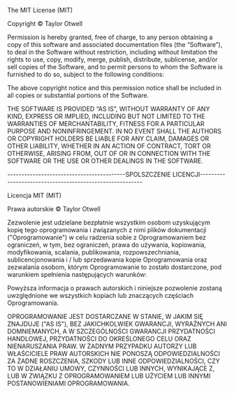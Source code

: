 The MIT License (MIT)

Copyright © Taylor Otwell

Permission is hereby granted, free of charge, to any person obtaining a copy of this software and associated documentation files (the “Software”), to deal in the Software without restriction, including without limitation the rights to use, copy, modify, merge, publish, distribute, sublicense, and/or sell copies of the Software, and to permit persons to whom the Software is furnished to do so, subject to the following conditions:

The above copyright notice and this permission notice shall be included in all copies or substantial portions of the Software.

THE SOFTWARE IS PROVIDED “AS IS”, WITHOUT WARRANTY OF ANY KIND, EXPRESS OR IMPLIED, INCLUDING BUT NOT LIMITED TO THE WARRANTIES OF MERCHANTABILITY, FITNESS FOR A PARTICULAR PURPOSE AND NONINFRINGEMENT. IN NO EVENT SHALL THE AUTHORS OR COPYRIGHT HOLDERS BE LIABLE FOR ANY CLAIM, DAMAGES OR OTHER LIABILITY, WHETHER IN AN ACTION OF CONTRACT, TORT OR OTHERWISE, ARISING FROM, OUT OF OR IN CONNECTION WITH THE SOFTWARE OR THE USE OR OTHER DEALINGS IN THE SOFTWARE.

------------------------------------------SPOLSZCZENIE LICENCJI---------------------------------------------------------

Licencja MIT (MIT)

Prawa autorskie © Taylor Otwell

Zezwolenie jest udzielane bezpłatnie wszystkim osobom uzyskującym kopię tego oprogramowania i związanych z nimi plików dokumentacji ("Oprogramowanie") w celu radzenia sobie z Oprogramowaniem bez ograniczeń, w tym, bez ograniczeń, prawa do używania, kopiowania, modyfikowania, scalania, publikowania, rozpowszechniania, sublicencjonowania i / lub sprzedawania kopie Oprogramowania oraz zezwalania osobom, którym Oprogramowanie to zostało dostarczone, pod warunkiem spełnienia następujących warunków:

Powyższa informacja o prawach autorskich i niniejsze pozwolenie zostaną uwzględnione we wszystkich kopiach lub znaczących częściach Oprogramowania.

OPROGRAMOWANIE JEST DOSTARCZANE W STANIE, W JAKIM SIĘ ZNAJDUJE ("AS IS"), BEZ JAKICHKOLWIEK GWARANCJI, WYRAŹNYCH ANI DOMNIEMANYCH, A W SZCZEGÓLNOŚCI GWARANCJI PRZYDATNOŚCI HANDLOWEJ, PRZYDATNOŚCI DO OKREŚLONEGO CELU ORAZ NIENARUSZANIA PRAW. W ŻADNYM PRZYPADKU AUTORZY LUB WŁAŚCICIELE PRAW AUTORSKICH NIE PONOSZĄ ODPOWIEDZIALNOŚCI ZA ŻADNE ROSZCZENIA, SZKODY LUB INNE ODPOWIEDZIALNOŚCI, CZY TO W DZIAŁANIU UMOWY, CZYNNOŚCI LUB INNYCH, WYNIKAJĄCE Z, LUB W ZWIĄZKU Z OPROGRAMOWANIEM LUB UŻYCIEM LUB INNYMI POSTANOWIENIAMI OPROGRAMOWANIA.